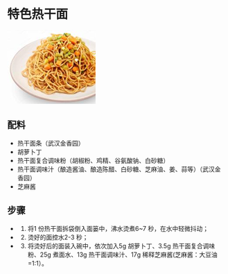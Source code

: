 # 特色热干面

![特色热干面](../images/特色热干面.png)


## 配料

- 热干面条（武汉金香园）
- 胡萝卜丁
- 热干面复合调味粉（胡椒粉、鸡精、谷氨酸钠、白砂糖）
- 热干面调味汁（酿造酱油、酿造陈醋、白砂糖、芝麻油、姜、蒜等）（武汉金香园）
- 芝麻酱

## 步骤

- 1. 将1 份热干面拆袋倒入面篓中，沸水烫煮6~7 秒，在水中轻微抖动；
- 2. 烫好的面控水2-3 秒；
- 3. 将烫好后的面装入碗中，依次加入5g 胡萝卜丁、3.5g 热干面复合调味粉、25g 煮面水、13g 热干面调味汁、17g 稀释芝麻酱(芝麻酱：大豆油=1:1）。
